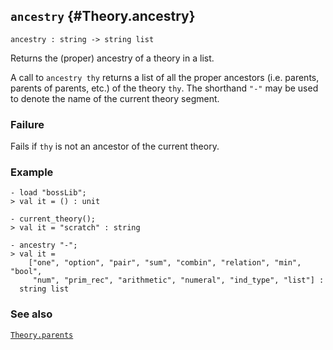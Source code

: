 ## `ancestry` {#Theory.ancestry}


```
ancestry : string -> string list
```



Returns the (proper) ancestry of a theory in a list.


A call to `ancestry thy` returns a list of all the proper
ancestors (i.e. parents, parents of parents, etc.) of the theory `thy`.
The shorthand `"-"` may be used to denote the name of the current
theory segment.

### Failure

Fails if `thy` is not an ancestor of the current theory.

### Example

    
    - load "bossLib";
    > val it = () : unit
    
    - current_theory();
    > val it = "scratch" : string
    
    - ancestry "-";
    > val it =
        ["one", "option", "pair", "sum", "combin", "relation", "min", "bool",
         "num", "prim_rec", "arithmetic", "numeral", "ind_type", "list"] :
      string list
    



### See also

[`Theory.parents`](#Theory.parents)

